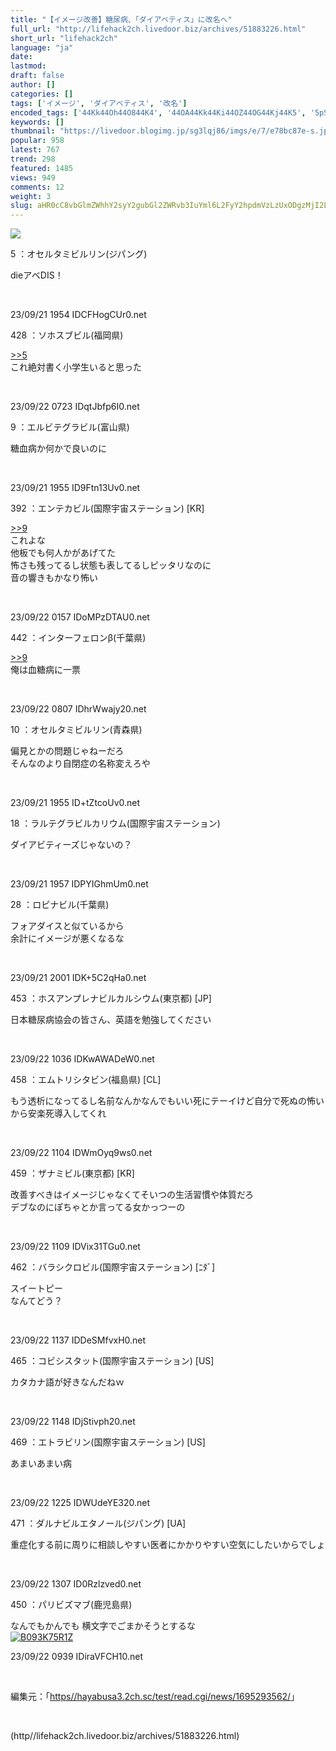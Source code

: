 ```yaml
---
title: "【イメージ改善】糖尿病、「ダイアベティス」に改名へ"
full_url: "http://lifehack2ch.livedoor.biz/archives/51883226.html"
short_url: "lifehack2ch"
language: "ja"
date: 
lastmod: 
draft: false
author: []
categories: []
tags: ['イメージ', 'ダイアベティス', '改名']
encoded_tags: ['44Kk44Oh44O844K4', '44OA44Kk44Ki44OZ44OG44Kj44K5', '5pS55ZCN']
keywords: []
thumbnail: "https://livedoor.blogimg.jp/sg3lqj86/imgs/e/7/e78bc87e-s.jpg"
popular: 958
latest: 767
trend: 298
featured: 1485
views: 949
comments: 12
weight: 3
slug: aHR0cC8vbGlmZWhhY2syY2gubGl2ZWRvb3IuYml6L2FyY2hpdmVzLzUxODgzMjI2Lmh0bWw=
---
```


![](https://livedoor.blogimg.jp/sg3lqj86/imgs/e/7/e78bc87e-s.jpg)

<div><p class='t_name'>5 ：オセルタミビルリン(ジパング) </p> <p class='r4'>dieアベDIS！ </p><br><p>23/09/21 1954 IDCFHogCUr0.net</p> <p class='t_name_res'>428 ：ソホスブビル(福岡県) </p> <p class='r4'><a href='#res_5'>>>5</a> <br> これ絶対書く小学生いると思った </p><br><p>23/09/22 0723 IDqtJbfp6I0.net</p> <p class='t_name'>9 ：エルビテグラビル(富山県) </p> <p class='r1'>糖血病か何かで良いのに </p><br><p>23/09/21 1955 ID9Ftn13Uv0.net</p> <p class='t_name_res'>392 ：エンテカビル(国際宇宙ステーション) [KR]</p> <p class='r4'><a href='#res_9'>>>9</a> <br> これよな <br> 他板でも何人かがあげてた <br> 怖さも残ってるし状態も表してるしピッタリなのに <br> 音の響きもかなり怖い </p><br><p>23/09/22 0157 IDoMPzDTAU0.net</p> <p class='t_name_res'>442 ：インターフェロンβ(千葉県) </p> <p class='r4'><a href='#res_9'>>>9</a> <br> 俺は血糖病に一票 </p><br><p>23/09/22 0807 IDhrWwajy20.net</p> <p class='t_name'>10 ：オセルタミビルリン(青森県) </p> <p class='r4'>偏見とかの問題じゃねーだろ <br> そんなのより自閉症の名称変えろや </p><br><p>23/09/21 1955 ID+tZtcoUv0.net</p> <p class='t_name'>18 ：ラルテグラビルカリウム(国際宇宙ステーション) </p> <p class='r4'>ダイアビティーズじゃないの？ </p><br><p>23/09/21 1957 IDPYIGhmUm0.net</p> <p class='t_name'>28 ：ロピナビル(千葉県) </p> <p class='r4'>フォアダイスと似ているから <br> 余計にイメージが悪くなるな </p><br><p>23/09/21 2001 IDK+5C2qHa0.net</p> <p class='t_name'>453 ：ホスアンプレナビルカルシウム(東京都) [JP]</p> <p class='r4'>日本糖尿病協会の皆さん、英語を勉強してください </p><br><p>23/09/22 1036 IDKwAWADeW0.net</p> <p class='t_name'>458 ：エムトリシタビン(福島県) [CL]</p> <p class='r4'>もう透析になってるし名前なんかなんでもいい死にテーイけど自分で死ぬの怖いから安楽死導入してくれ </p><br><p>23/09/22 1104 IDWmOyq9ws0.net</p> <p class='t_name'>459 ：ザナミビル(東京都) [KR]</p> <p class='r4'>改善すべきはイメージじゃなくてそいつの生活習慣や体質だろ <br> デブなのにぽちゃとか言ってる女かっつーの </p><br><p>23/09/22 1109 IDVix31TGu0.net</p> <p class='t_name'>462 ：バラシクロビル(国際宇宙ステーション) [ﾆﾀﾞ]</p> <p class='r4'>スイートピー <br> なんてどう？ </p><br><p>23/09/22 1137 IDDeSMfvxH0.net</p> <p class='t_name'>465 ：コビシスタット(国際宇宙ステーション) [US]</p> <p class='r4'>カタカナ語が好きなんだねｗ </p><br><p>23/09/22 1148 IDjStivph20.net</p> <p class='t_name'>469 ：エトラビリン(国際宇宙ステーション) [US]</p> <p class='r4'>あまいあまい病 </p><br><p>23/09/22 1225 IDWUdeYE320.net</p> <p class='t_name'>471 ：ダルナビルエタノール(ジパング) [UA]</p> <p class='r4'>重症化する前に周りに相談しやすい医者にかかりやすい空気にしたいからでしょ </p><br><p>23/09/22 1307 ID0Rzlzved0.net</p> <p class='t_name'>450 ：パリビズマブ(鹿児島県) </p> <p class='r2'>なんでもかんでも 横文字でごまかそうとするな<br><a href='https//www.amazon.co.jp/dp/B093K75R1Z/?tag=nishiky24-22' target='_blank'><img src='https//m.media-amazon.com/images/I/5190d77x7tS._SL500_.jpg' alt='B093K75R1Z' border='0'></a> </p><p>23/09/22 0939 IDiraVFCH10.net</p> <br><p class='p_url'>編集元：「<a href='https//hayabusa3.2ch.sc/test/read.cgi/news/1695293562/' target='_blank'>https//hayabusa3.2ch.sc/test/read.cgi/news/1695293562/</a>」</p> <br clear='all'></div>

(http//lifehack2ch.livedoor.biz/archives/51883226.html)
